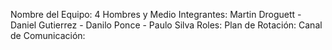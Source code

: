 Nombre del Equipo: 4 Hombres y Medio
Integrantes: Martin Droguett - Daniel Gutierrez - Danilo Ponce - Paulo Silva
Roles: 
Plan de Rotación: 
Canal de Comunicación:
